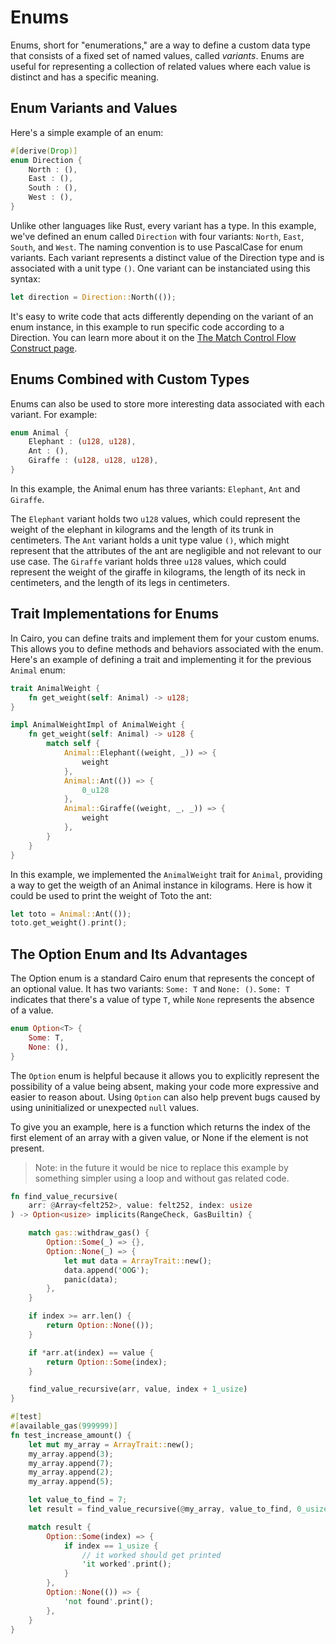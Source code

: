 # Enums

Enums, short for "enumerations," are a way to define a custom data type that consists of a fixed set of named values, called _variants_. Enums are useful for representing a collection of related values where each value is distinct and has a specific meaning.

## Enum Variants and Values

Here's a simple example of an enum:

```rs
#[derive(Drop)]
enum Direction {
    North : (),
    East : (),
    South : (),
    West : (),
}
```

Unlike other languages like Rust, every variant has a type. In this example, we've defined an enum called `Direction` with four variants: `North`, `East`, `South`, and `West`. The naming convention is to use PascalCase for enum variants. Each variant represents a distinct value of the Direction type and is associated with a unit type `()`. One variant can be instanciated using this syntax:

```rs
let direction = Direction::North(());
```

It's easy to write code that acts differently depending on the variant of an enum instance, in this example to run specific code according to a Direction. You can learn more about it on the [The Match Control Flow Construct page](ch05-02-the-match-control-flow-construct.md).

## Enums Combined with Custom Types
Enums can also be used to store more interesting data associated with each variant. For example:

```rs
enum Animal {
    Elephant : (u128, u128),
    Ant : (),
    Giraffe : (u128, u128, u128),
}
```

In this example, the Animal enum has three variants: `Elephant`, `Ant` and `Giraffe`.

The `Elephant` variant holds two `u128` values, which could represent the weight of the elephant in kilograms and the length of its trunk in centimeters.
The `Ant` variant holds a unit type value `()`, which might represent that the attributes of the ant are negligible and not relevant to our use case.
The `Giraffe` variant holds three `u128` values, which could represent the weight of the giraffe in kilograms, the length of its neck in centimeters, and the length of its legs in centimeters.

## Trait Implementations for Enums
In Cairo, you can define traits and implement them for your custom enums. This allows you to define methods and behaviors associated with the enum. Here's an example of defining a trait and implementing it for the previous `Animal` enum:

```rs
trait AnimalWeight {
    fn get_weight(self: Animal) -> u128;
}

impl AnimalWeightImpl of AnimalWeight {
    fn get_weight(self: Animal) -> u128 {
        match self {
            Animal::Elephant((weight, _)) => {
                weight
            },
            Animal::Ant(()) => {
                0_u128
            },
            Animal::Giraffe((weight, _, _)) => {
                weight
            },
        }
    }
}
```

In this example, we implemented the `AnimalWeight` trait for `Animal`, providing a way to get the weigth of an Animal instance in kilograms. Here is how it could be used to print the weight of Toto the ant:

```rs
let toto = Animal::Ant(());
toto.get_weight().print();
```


## The Option Enum and Its Advantages
The Option enum is a standard Cairo enum that represents the concept of an optional value. It has two variants: `Some: T` and `None: ()`. `Some: T ` indicates that there's a value of type `T`, while `None` represents the absence of a value.

```rs
enum Option<T> {
    Some: T,
    None: (),
}
```

The `Option` enum is helpful because it allows you to explicitly represent the possibility of a value being absent, making your code more expressive and easier to reason about. Using `Option` can also help prevent bugs caused by using uninitialized or unexpected `null` values.

To give you an example, here is a function which returns the index of the first element of an array with a given value, or None if the element is not present.

> Note: in the future it would be nice to replace this example by something simpler using a loop and without gas related code. 

```rs
fn find_value_recursive(
    arr: @Array<felt252>, value: felt252, index: usize
) -> Option<usize> implicits(RangeCheck, GasBuiltin) {

    match gas::withdraw_gas() {
        Option::Some(_) => {},
        Option::None(_) => {
            let mut data = ArrayTrait::new();
            data.append('OOG');
            panic(data);
        },
    }

    if index >= arr.len() {
        return Option::None(());
    }

    if *arr.at(index) == value {
        return Option::Some(index);
    }

    find_value_recursive(arr, value, index + 1_usize)
}

#[test]
#[available_gas(999999)]
fn test_increase_amount() {
    let mut my_array = ArrayTrait::new();
    my_array.append(3);
    my_array.append(7);
    my_array.append(2);
    my_array.append(5);

    let value_to_find = 7;
    let result = find_value_recursive(@my_array, value_to_find, 0_usize);

    match result {
        Option::Some(index) => {
            if index == 1_usize {
                // it worked should get printed
                'it worked'.print();
            }
        },
        Option::None(()) => {
            'not found'.print();
        },
    }
}
```
